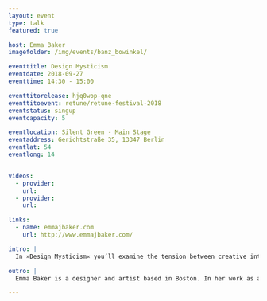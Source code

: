 ```yaml
---
layout: event
type: talk
featured: true

host: Emma Baker
imagefolder: /img/events/banz_bowinkel/

eventtitle: Design Mysticism
eventdate: 2018-09-27
eventtime: 14:30 - 15:00

eventtitorelease: hjq0wop-qne
eventtitoevent: retune/retune-festival-2018
eventstatus: singup
eventcapacity: 5

eventlocation: Silent Green - Main Stage
eventaddress: Gerichtstraße 35, 13347 Berlin
eventlat: 54
eventlong: 14


videos:
  - provider: 
    url: 
  - provider: 
    url: 

links:
  - name: emmajbaker.com
    url: http://www.emmajbaker.com/

intro: |
  In »Design Mysticism« you’ll examine the tension between creative intuition and rational processes, and discuss the case for irrational, intuitive leaps in design. As designers, we are intimately familiar with a set of ideologies, legends, and rituals related to our work. As artists, we're very in tune with our ability to channel our intuition into creative output. To the layperson, the creative process can seem opaque and mysterious, even arcane. 

outro: |
  Emma Baker is a designer and artist based in Boston. In her work as a Communication Designer at IDEO, she uses the tools of human-centered design to envision hopeful futures. Her artistic practice combines traditional media with immersive environments and performance. 

---
```



